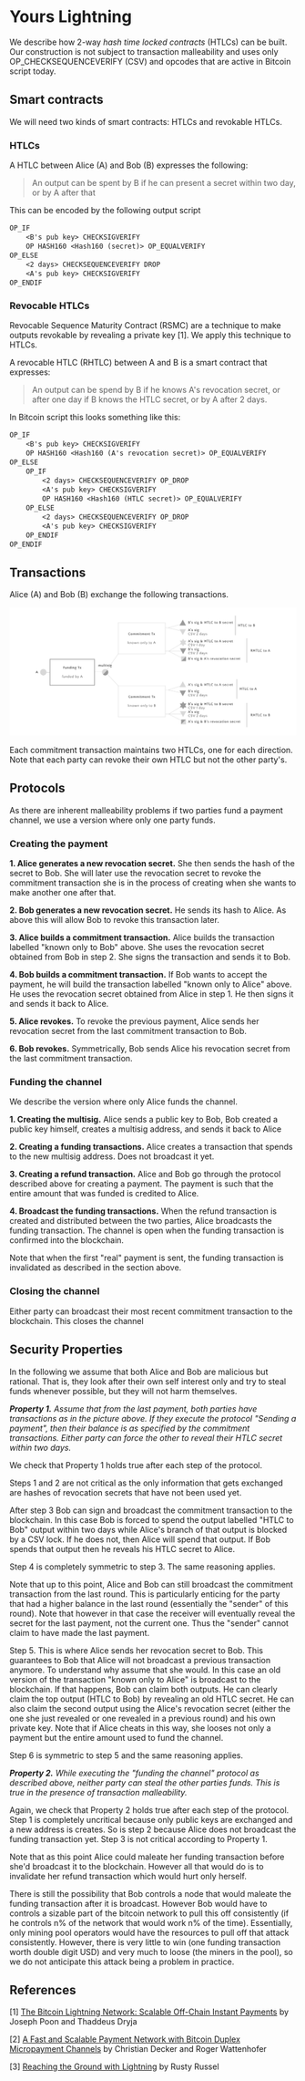 # Yours Lightning

We describe how 2-way *hash time locked contracts* (HTLCs) can be built. Our construction is not subject to transaction malleability and uses only OP_CHECKSEQUENCEVERIFY (CSV) and opcodes that are active in Bitcoin script today.

## Smart contracts

We will need two kinds of smart contracts: HTLCs and revokable HTLCs.

### HTLCs

A HTLC between Alice (A) and Bob (B) expresses the following:

> An output can be spent by B if he can present a secret within two day, or by A after that

This can be encoded by the following output script

	OP_IF
		<B's pub key> CHECKSIGVERIFY
		OP HASH160 <Hash160 (secret)> OP_EQUALVERIFY 
	OP_ELSE
		<2 days> CHECKSEQUENCEVERIFY DROP
		<A's pub key> CHECKSIGVERIFY
	OP_ENDIF
	
### Revocable HTLCs

Revocable Sequence Maturity Contract (RSMC) are a technique to make outputs revokable by revealing a private key [1]. We apply this technique to HTLCs. 

A revocable HTLC (RHTLC) between A and B is a smart contract that expresses:

> An output can be spend by B if he knows A's revocation secret, or after one day if B knows the HTLC secret, or by A after 2 days.

In Bitcoin script this looks something like this:

	OP_IF
		<B's pub key> CHECKSIGVERIFY
		OP HASH160 <Hash160 (A's revocation secret)> OP_EQUALVERIFY 
	OP_ELSE
		OP_IF
			<2 days> CHECKSEQUENCEVERIFY OP_DROP
			<A's pub key> CHECKSIGVERIFY
			OP HASH160 <Hash160 (HTLC secret)> OP_EQUALVERIFY 
		OP_ELSE
			<2 days> CHECKSEQUENCEVERIFY OP_DROP
			<A's pub key> CHECKSIGVERIFY
		OP_ENDIF	
	OP_ENDIF

## Transactions

Alice (A) and Bob (B) exchange the following transactions.

![alt text](./img/2-way-rhtlc.png "2-way-rhtlc.png")

Each commitment transaction maintains two HTLCs, one for each direction. Note that each party can revoke their own HTLC but not the other party's.

## Protocols

As there are inherent malleability problems if two parties fund a payment channel, we use a version where only one party funds.

### Creating the payment

**1. Alice generates a new revocation secret.** She then sends the hash of the secret to Bob. She will later use the revocation secret to revoke the commitment transaction she is in the process of creating when she wants to make another one after that.

**2. Bob generates a new revocation secret.** He sends its hash to Alice. As above this will allow Bob to revoke this transaction later.

**3. Alice builds a commitment transaction.** Alice builds the transaction labelled "known only to Bob" above. She uses the revocation secret obtained from Bob in step 2. She signs the transaction and sends it to Bob.

**4. Bob builds a commitment transaction.** If Bob wants to accept the payment, he will build the transaction labelled "known only to Alice" above. He uses the revocation secret obtained from Alice in step 1. He then signs it and sends it back to Alice.

**5. Alice revokes.** To revoke the previous payment, Alice sends her revocation secret from the last commitment transaction to Bob.

**6. Bob revokes.** Symmetrically, Bob sends Alice his revocation secret from the last commitment transaction.

### Funding the channel

We describe the version where only Alice funds the channel.

**1. Creating the multisig.** Alice sends a public key to Bob, Bob created a public key himself, creates a multisig address, and sends it back to Alice

**2. Creating a funding transactions.** Alice creates a transaction that spends to the new multisig address. Does not broadcast it yet.

**3. Creating a refund transaction.** Alice and Bob go through the protocol described above for creating a payment. The payment is such that the entire amount that was funded is credited to Alice. 

**4. Broadcast the funding transactions.** When the refund transaction is created and distributed between the two parties, Alice broadcasts the funding transaction. The channel is open when the funding transaction is confirmed into the blockchain.

Note that when the first "real" payment is sent, the funding transaction is invalidated as described in the section above.

### Closing the channel

Either party can broadcast their most recent commitment transaction to the blockchain. This closes the channel

## Security Properties

In the following we assume that both Alice and Bob are malicious but rational. That is, they look after their own self interest only and try to steal funds whenever possible, but they will not harm themselves.

_**Property 1.** Assume that from the last payment, both parties have transactions as in the picture above. If they execute the protocol "Sending a payment", then their balance is as specified by the commitment transactions. Either party can force the other to reveal their HTLC secret within two days._

We check that Property 1 holds true after each step of the protocol. 

Steps 1 and 2 are not critical as the only information that gets exchanged are hashes of revocation secrets that have not been used yet. 

After step 3 Bob can sign and broadcast the commitment transaction to the blockchain. In this case Bob is forced to spend the output labelled "HTLC to Bob" output within two days while Alice's branch of that output is blocked by a CSV lock. If he does not, then Alice will spend that output. If Bob spends that output then he reveals his HTLC secret to Alice.

Step 4 is completely symmetric to step 3. The same reasoning applies.

Note that up to this point, Alice and Bob can still broadcast the commitment transaction from the last round. This is particularly enticing for the party that had a higher balance in the last round (essentially the "sender" of this round). Note that however in that case the receiver will eventually reveal the secret for the last payment, not the current one. Thus the "sender" cannot claim to have made the last payment.

Step 5. This is where Alice sends her revocation secret to Bob. This guarantees to Bob that Alice will not broadcast a previous transaction anymore. To understand why assume that she would. In this case an old version of the transaction "known only to Alice" is broadcast to the blockchain. If that happens, Bob can claim both outputs. He can clearly claim the top output (HTLC to Bob) by revealing an old HTLC secret. He can also claim the second output using the Alice's revocation secret (either the one she just revealed or one revealed in a previous round) and his own private key. Note that if Alice cheats in this way, she looses not only a payment but the entire amount used to fund the channel.

Step 6 is symmetric to step 5 and the same reasoning applies.


_**Property 2.** While executing the "funding the channel" protocol as described above, neither party can steal the other parties funds. This is true in the presence of transaction malleability._

Again, we check that Property 2 holds true after each step of the protocol. Step 1 is completely uncritical because only public keys are exchanged and a new address is creates. So is step 2 because Alice does not broadcast the funding transaction yet. Step 3 is not critical according to Property 1. 

Note that as this point Alice could maleate her funding transaction before she'd broadcast it to the blockchain. However all that would do is to invalidate her refund transaction which would hurt only herself. 

There is still the possibility that Bob controls a node that would maleate the funding transaction after it is broadcast. However Bob would have to controls a sizable part of the bitcoin network to pull this off consistently (if he controls n% of the network that would work n% of the time). Essentially, only mining pool operators would have the resources to pull off that attack consistently. However, there is very little to win (one funding transaction worth double digit USD) and very much to loose (the miners in the pool), so we do not anticipate this attack being a problem in practice.

## References 

[1] [The Bitcoin Lightning Network:
Scalable Off-Chain Instant Payments](http://lightning.network/lightning-network-paper.pdf) by Joseph Poon and Thaddeus Dryja

[2] [A Fast and Scalable Payment Network with
Bitcoin Duplex Micropayment Channels](http://diyhpl.us/~bryan/papers2/bitcoin/Fast%20and%20scalable%20payment%20network%20with%20Bitcoin%20duplex%20micropayment%20channels.pdf) by Christian Decker and Roger Wattenhofer

[3] [Reaching the Ground with Lightning](http://diyhpl.us/~bryan/papers2/bitcoin/Fast%20and%20scalable%20payment%20network%20with%20Bitcoin%20duplex%20micropayment%20channels.pdf) by Rusty Russel 